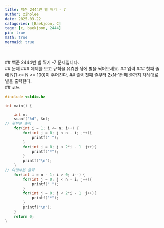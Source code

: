 ```yaml
---
title: 백준 2444번 별 찍기 - 7
author: ziholee
date: 2025-03-22
catagories: [Baekjoon, C]
tage: [c, baekjoon, 2444]
pin: true
math: true
mermaid: true
---
```

<br>
## 백준 2444번 별 찍기 -7 문제입니다.
<br>
## 문제
### 예제를 보고 규칙을 유츄한 뒤에 별을 찍어보세요.
## 입력
### 첫째 줄에 N(1 <= N <= 100)이 주어진다.
## 출력 첫째 줄부터 2xN-1번째 줄까지 차례대로 별을 출력한다.
<br>
## 코드

```c
#include <stdio.h>

int main() {

    int n;
    scanf("%d", &n); 
// 윗부분 출력
    for(int i = 1; i <= n; i++) {
        for(int j = 0; j < n - i; j++){
            printf(" ");
        }
        for(int j = 0; j < 2*i - 1; j++){
            printf("*");
        }
        printf("\n");
    }
// 아랫부분 출력
    for(int i = n - 1; i > 0; i--) {
        for(int j = 0; j < n - i; j++){
            printf(" ");
        }
        for(int j = 0; j < 2*i - 1; j++){
            printf("*");
        }
        printf("\n");
    }
    return 0;
}
```